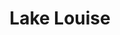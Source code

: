 ---
layout: product
product_id: 1491340460094
id: 1491340460094
title: Lake Louise
body_html: >-
  <p>Taken at Lake Louise during the summer of 2018.</p>

  <p>This spot has been on my list of “Must See” places for years. I actually used to use a photo of Lake Louise for my website and branding in the past so to see it in person was surreal.</p>

  <p> </p>
vendor: Connell McCarthy
product_type: Posters, Prints, & Visual Artwork
created_at: 2018-10-13T20:48:27-04:00
handle: lake-louise
updated_at: 2022-06-27T13:52:02-04:00
published_at: 2018-08-22T19:38:24-04:00
template_suffix: ""
status: active
published_scope: global
tags: Batch 02, lake, mountain, mountains, Print
admin_graphql_api_id: gid://shopify/Product/1491340460094
variants:
  - id: 39577002868798
    product_id: 1491340460094
    title: 8x10” / Full Colour
    price: "35.00"
    sku: CM-PP-B2-05-XXS-FC
    position: 1
    inventory_policy: continue
    compare_at_price: null
    fulfillment_service: manual
    inventory_management: shopify
    option1: 8x10”
    option2: Full Colour
    option3: null
    created_at: 2021-09-01T11:24:18-04:00
    updated_at: 2022-02-07T15:42:40-05:00
    taxable: true
    barcode: ""
    grams: 208
    image_id: 6301663035454
    weight: 0.208
    weight_unit: kg
    inventory_item_id: 41671443513406
    inventory_quantity: 100
    old_inventory_quantity: 100
    requires_shipping: true
    admin_graphql_api_id: gid://shopify/ProductVariant/39577002868798
  - id: 39577002901566
    product_id: 1491340460094
    title: 8x10” / Black & White
    price: "35.00"
    sku: CM-PP-B2-05-XXS-BW
    position: 2
    inventory_policy: continue
    compare_at_price: null
    fulfillment_service: manual
    inventory_management: shopify
    option1: 8x10”
    option2: Black & White
    option3: null
    created_at: 2021-09-01T11:24:18-04:00
    updated_at: 2022-02-07T15:42:40-05:00
    taxable: true
    barcode: ""
    grams: 208
    image_id: 6301662904382
    weight: 0.208
    weight_unit: kg
    inventory_item_id: 41671443546174
    inventory_quantity: 100
    old_inventory_quantity: 100
    requires_shipping: true
    admin_graphql_api_id: gid://shopify/ProductVariant/39577002901566
  - id: 39577002934334
    product_id: 1491340460094
    title: 8.5x11” / Full Colour
    price: "35.00"
    sku: CM-PP-B2-05-XS-FC
    position: 3
    inventory_policy: continue
    compare_at_price: null
    fulfillment_service: manual
    inventory_management: shopify
    option1: 8.5x11”
    option2: Full Colour
    option3: null
    created_at: 2021-09-01T11:24:19-04:00
    updated_at: 2022-02-07T15:42:45-05:00
    taxable: true
    barcode: ""
    grams: 208
    image_id: 6301663035454
    weight: 0.208
    weight_unit: kg
    inventory_item_id: 41671443578942
    inventory_quantity: 100
    old_inventory_quantity: 100
    requires_shipping: true
    admin_graphql_api_id: gid://shopify/ProductVariant/39577002934334
  - id: 39577002967102
    product_id: 1491340460094
    title: 8.5x11” / Black & White
    price: "35.00"
    sku: CM-PP-B2-05-XS-BW
    position: 4
    inventory_policy: continue
    compare_at_price: null
    fulfillment_service: manual
    inventory_management: shopify
    option1: 8.5x11”
    option2: Black & White
    option3: null
    created_at: 2021-09-01T11:24:19-04:00
    updated_at: 2022-02-07T15:42:46-05:00
    taxable: true
    barcode: ""
    grams: 208
    image_id: 6301662904382
    weight: 0.208
    weight_unit: kg
    inventory_item_id: 41671443611710
    inventory_quantity: 100
    old_inventory_quantity: 100
    requires_shipping: true
    admin_graphql_api_id: gid://shopify/ProductVariant/39577002967102
  - id: 39577002999870
    product_id: 1491340460094
    title: 13x19” / Full Colour
    price: "40.00"
    sku: CM-PP-B2-05-S-FC
    position: 5
    inventory_policy: continue
    compare_at_price: null
    fulfillment_service: manual
    inventory_management: shopify
    option1: 13x19”
    option2: Full Colour
    option3: null
    created_at: 2021-09-01T11:24:19-04:00
    updated_at: 2022-02-07T15:42:45-05:00
    taxable: true
    barcode: ""
    grams: 208
    image_id: 6301663035454
    weight: 0.208
    weight_unit: kg
    inventory_item_id: 41671443644478
    inventory_quantity: 100
    old_inventory_quantity: 100
    requires_shipping: true
    admin_graphql_api_id: gid://shopify/ProductVariant/39577002999870
  - id: 39577003032638
    product_id: 1491340460094
    title: 13x19” / Black & White
    price: "40.00"
    sku: CM-PP-B2-05-S-BW
    position: 6
    inventory_policy: continue
    compare_at_price: null
    fulfillment_service: manual
    inventory_management: shopify
    option1: 13x19”
    option2: Black & White
    option3: null
    created_at: 2021-09-01T11:24:19-04:00
    updated_at: 2022-02-07T15:42:45-05:00
    taxable: true
    barcode: ""
    grams: 208
    image_id: 6301662904382
    weight: 0.208
    weight_unit: kg
    inventory_item_id: 41671443677246
    inventory_quantity: 100
    old_inventory_quantity: 100
    requires_shipping: true
    admin_graphql_api_id: gid://shopify/ProductVariant/39577003032638
  - id: 39577003065406
    product_id: 1491340460094
    title: 16x20” / Full Colour
    price: "50.00"
    sku: CM-PP-B2-05-M-FC
    position: 7
    inventory_policy: continue
    compare_at_price: null
    fulfillment_service: manual
    inventory_management: shopify
    option1: 16x20”
    option2: Full Colour
    option3: null
    created_at: 2021-09-01T11:24:19-04:00
    updated_at: 2022-02-07T15:42:45-05:00
    taxable: true
    barcode: ""
    grams: 208
    image_id: 6301663035454
    weight: 0.208
    weight_unit: kg
    inventory_item_id: 41671443710014
    inventory_quantity: 100
    old_inventory_quantity: 100
    requires_shipping: true
    admin_graphql_api_id: gid://shopify/ProductVariant/39577003065406
  - id: 39577003098174
    product_id: 1491340460094
    title: 16x20” / Black & White
    price: "50.00"
    sku: CM-PP-B2-05-M-BW
    position: 8
    inventory_policy: continue
    compare_at_price: null
    fulfillment_service: manual
    inventory_management: shopify
    option1: 16x20”
    option2: Black & White
    option3: null
    created_at: 2021-09-01T11:24:19-04:00
    updated_at: 2022-02-07T15:42:50-05:00
    taxable: true
    barcode: ""
    grams: 208
    image_id: 6301662904382
    weight: 0.208
    weight_unit: kg
    inventory_item_id: 41671443742782
    inventory_quantity: 100
    old_inventory_quantity: 100
    requires_shipping: true
    admin_graphql_api_id: gid://shopify/ProductVariant/39577003098174
  - id: 39577003130942
    product_id: 1491340460094
    title: 20x24” / Full Colour
    price: "60.00"
    sku: CM-PP-B2-05-L-FC
    position: 9
    inventory_policy: continue
    compare_at_price: null
    fulfillment_service: manual
    inventory_management: shopify
    option1: 20x24”
    option2: Full Colour
    option3: null
    created_at: 2021-09-01T11:24:19-04:00
    updated_at: 2022-02-07T15:42:50-05:00
    taxable: true
    barcode: ""
    grams: 208
    image_id: 6301663035454
    weight: 0.208
    weight_unit: kg
    inventory_item_id: 41671443775550
    inventory_quantity: 100
    old_inventory_quantity: 100
    requires_shipping: true
    admin_graphql_api_id: gid://shopify/ProductVariant/39577003130942
  - id: 39577003163710
    product_id: 1491340460094
    title: 20x24” / Black & White
    price: "60.00"
    sku: CM-PP-B2-05-L-BW
    position: 10
    inventory_policy: continue
    compare_at_price: null
    fulfillment_service: manual
    inventory_management: shopify
    option1: 20x24”
    option2: Black & White
    option3: null
    created_at: 2021-09-01T11:24:19-04:00
    updated_at: 2022-02-07T15:42:50-05:00
    taxable: true
    barcode: ""
    grams: 208
    image_id: 6301662904382
    weight: 0.208
    weight_unit: kg
    inventory_item_id: 41671443808318
    inventory_quantity: 100
    old_inventory_quantity: 100
    requires_shipping: true
    admin_graphql_api_id: gid://shopify/ProductVariant/39577003163710
  - id: 39577003196478
    product_id: 1491340460094
    title: 20x30” / Full Colour
    price: "70.00"
    sku: CM-PP-B2-05-XL-FC
    position: 11
    inventory_policy: continue
    compare_at_price: null
    fulfillment_service: manual
    inventory_management: shopify
    option1: 20x30”
    option2: Full Colour
    option3: null
    created_at: 2021-09-01T11:24:19-04:00
    updated_at: 2022-02-07T15:42:50-05:00
    taxable: true
    barcode: ""
    grams: 208
    image_id: 6301663035454
    weight: 0.208
    weight_unit: kg
    inventory_item_id: 41671443841086
    inventory_quantity: 100
    old_inventory_quantity: 100
    requires_shipping: true
    admin_graphql_api_id: gid://shopify/ProductVariant/39577003196478
  - id: 39577003229246
    product_id: 1491340460094
    title: 20x30” / Black & White
    price: "70.00"
    sku: CM-PP-B2-05-XL-BW
    position: 12
    inventory_policy: continue
    compare_at_price: null
    fulfillment_service: manual
    inventory_management: shopify
    option1: 20x30”
    option2: Black & White
    option3: null
    created_at: 2021-09-01T11:24:19-04:00
    updated_at: 2022-02-07T15:42:51-05:00
    taxable: true
    barcode: ""
    grams: 208
    image_id: 6301662904382
    weight: 0.208
    weight_unit: kg
    inventory_item_id: 41671443873854
    inventory_quantity: 100
    old_inventory_quantity: 100
    requires_shipping: true
    admin_graphql_api_id: gid://shopify/ProductVariant/39577003229246
  - id: 39577003262014
    product_id: 1491340460094
    title: 24x36” / Full Colour
    price: "90.00"
    sku: CM-PP-B2-05-XXL-FC
    position: 13
    inventory_policy: continue
    compare_at_price: null
    fulfillment_service: manual
    inventory_management: shopify
    option1: 24x36”
    option2: Full Colour
    option3: null
    created_at: 2021-09-01T11:24:19-04:00
    updated_at: 2022-02-07T15:42:55-05:00
    taxable: true
    barcode: ""
    grams: 208
    image_id: 6301663035454
    weight: 0.208
    weight_unit: kg
    inventory_item_id: 41671443906622
    inventory_quantity: 100
    old_inventory_quantity: 100
    requires_shipping: true
    admin_graphql_api_id: gid://shopify/ProductVariant/39577003262014
  - id: 39577003294782
    product_id: 1491340460094
    title: 24x36” / Black & White
    price: "90.00"
    sku: CM-PP-B2-05-XXL-BW
    position: 14
    inventory_policy: continue
    compare_at_price: null
    fulfillment_service: manual
    inventory_management: shopify
    option1: 24x36”
    option2: Black & White
    option3: null
    created_at: 2021-09-01T11:24:19-04:00
    updated_at: 2022-02-07T15:42:56-05:00
    taxable: true
    barcode: ""
    grams: 208
    image_id: 6301662904382
    weight: 0.208
    weight_unit: kg
    inventory_item_id: 41671443939390
    inventory_quantity: 100
    old_inventory_quantity: 100
    requires_shipping: true
    admin_graphql_api_id: gid://shopify/ProductVariant/39577003294782
  - id: 39577003327550
    product_id: 1491340460094
    title: 30x40” / Full Colour
    price: "100.00"
    sku: CM-PP-B2-05-XXXL-FC
    position: 15
    inventory_policy: continue
    compare_at_price: null
    fulfillment_service: manual
    inventory_management: shopify
    option1: 30x40”
    option2: Full Colour
    option3: null
    created_at: 2021-09-01T11:24:19-04:00
    updated_at: 2022-02-07T15:42:56-05:00
    taxable: true
    barcode: ""
    grams: 208
    image_id: 6301663035454
    weight: 0.208
    weight_unit: kg
    inventory_item_id: 41671443972158
    inventory_quantity: 100
    old_inventory_quantity: 100
    requires_shipping: true
    admin_graphql_api_id: gid://shopify/ProductVariant/39577003327550
  - id: 39577003360318
    product_id: 1491340460094
    title: 30x40” / Black & White
    price: "100.00"
    sku: CM-PP-B2-05-XXXL-BW
    position: 16
    inventory_policy: continue
    compare_at_price: null
    fulfillment_service: manual
    inventory_management: shopify
    option1: 30x40”
    option2: Black & White
    option3: null
    created_at: 2021-09-01T11:24:19-04:00
    updated_at: 2022-02-07T15:42:55-05:00
    taxable: true
    barcode: ""
    grams: 208
    image_id: 6301662904382
    weight: 0.208
    weight_unit: kg
    inventory_item_id: 41671444004926
    inventory_quantity: 100
    old_inventory_quantity: 100
    requires_shipping: true
    admin_graphql_api_id: gid://shopify/ProductVariant/39577003360318
options:
  - id: 2045796876350
    product_id: 1491340460094
    name: Size
    position: 1
    values:
      - 8x10”
      - 8.5x11”
      - 13x19”
      - 16x20”
      - 20x24”
      - 20x30”
      - 24x36”
      - 30x40”
  - id: 8589777272894
    product_id: 1491340460094
    name: Color
    position: 2
    values:
      - Full Colour
      - Black & White
images:
  - id: 6301663035454
    product_id: 1491340460094
    position: 1
    created_at: 2019-03-17T13:01:49-04:00
    updated_at: 2019-10-20T18:44:17-04:00
    alt: null
    width: 1000
    height: 1500
    src: https://cdn.shopify.com/s/files/1/1624/2355/products/Print-Shot---Dark-Background-_Lake-Louise-2019.jpg?v=1571611457
    variant_ids:
      - 39577002868798
      - 39577002934334
      - 39577002999870
      - 39577003065406
      - 39577003130942
      - 39577003196478
      - 39577003262014
      - 39577003327550
    admin_graphql_api_id: gid://shopify/ProductImage/6301663035454
  - id: 6301662904382
    product_id: 1491340460094
    position: 2
    created_at: 2019-03-17T13:01:48-04:00
    updated_at: 2019-10-20T18:44:17-04:00
    alt: null
    width: 1000
    height: 1500
    src: https://cdn.shopify.com/s/files/1/1624/2355/products/Print-Shot---Dark-Background-_Lake-Louise-2019_-B_W.jpg?v=1571611457
    variant_ids:
      - 39577002901566
      - 39577002967102
      - 39577003032638
      - 39577003098174
      - 39577003163710
      - 39577003229246
      - 39577003294782
      - 39577003360318
    admin_graphql_api_id: gid://shopify/ProductImage/6301662904382
  - id: 28230083117118
    product_id: 1491340460094
    position: 3
    created_at: 2021-05-04T19:46:25-04:00
    updated_at: 2021-05-04T19:46:25-04:00
    alt: null
    width: 2000
    height: 1800
    src: https://cdn.shopify.com/s/files/1/1624/2355/products/PAR_02_0001_dde77ab0-5a8c-45e6-a15f-965c3e72660e.png?v=1620171985
    variant_ids: []
    admin_graphql_api_id: gid://shopify/ProductImage/28230083117118
image:
  id: 6301663035454
  product_id: 1491340460094
  position: 1
  created_at: 2019-03-17T13:01:49-04:00
  updated_at: 2019-10-20T18:44:17-04:00
  alt: null
  width: 1000
  height: 1500
  src: https://cdn.shopify.com/s/files/1/1624/2355/products/Print-Shot---Dark-Background-_Lake-Louise-2019.jpg?v=1571611457
  variant_ids:
    - 39577002868798
    - 39577002934334
    - 39577002999870
    - 39577003065406
    - 39577003130942
    - 39577003196478
    - 39577003262014
    - 39577003327550
  admin_graphql_api_id: gid://shopify/ProductImage/6301663035454

---